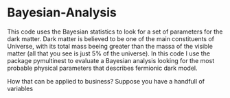 # Bayesian-Analysis
This code uses the Bayesian statistics to look for a set of parameters for the dark matter.
Dark matter is believed to be one of the main constituents of Universe, with its total mass beeing greater than the massa of the visible matter (all that you see is just 5% of the universe).
In this code I use the package pymultinest to evaluate a Bayesian analysis looking for the most probable physical parameters that describes fermionic dark model. 

How that can be applied to business? Suppose you have a handfull of variables

